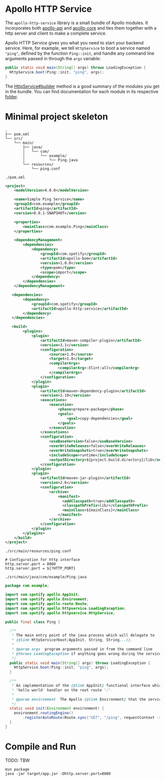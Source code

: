 Apollo HTTP Service
===================

The `apollo-http-service` library is a small bundle of Apollo modules. It incorporates both
[apollo-api](../apollo-api) and [apollo-core](../apollo-core) and ties them together with a http
server and client to make a complete service.

Apollo HTTP Service gives you what you need to start your backend service. Here, for example, we
tell `HttpService` to boot a service named `"ping"`, defined by the function `Ping::init`, and
handle any command line arguments passed in through the `args` variable:

```java
public static void main(String[] args) throws LoadingException {
  HttpService.boot(Ping::init, "ping", args);
}
```

The [HttpService#builder](src/main/java/com/spotify/apollo/httpservice/HttpService.java)
method is a good summary of the modules you get in the bundle. You can find documentation for each
module in its respective [folder](../modules).

Minimal project skeleton
========================

```plain
.
├── pom.xml
└── src/
    └── main/
        ├── java/
        │   └── com/
        │       └── example/
        │           └── Ping.java
        └── resources/
            └── ping.conf
```

`./pom.xml`
```xml
<project>
    <modelVersion>4.0.0</modelVersion>

    <name>Simple Ping Service</name>
    <groupId>com.example</groupId>
    <artifactId>ping</artifactId>
    <version>0.0.1-SNAPSHOT</version>

    <properties>
        <mainClass>com.example.Ping</mainClass>
    </properties>

    <dependencyManagement>
        <dependencies>
            <dependency>
                <groupId>com.spotify</groupId>
                <artifactId>apollo-bom</artifactId>
                <version>1.0.0</version>
                <type>pom</type>
                <scope>import</scope>
            </dependency>
        </dependencies>
    </dependencyManagement>

   <dependencies>
        <dependency>
            <groupId>com.spotify</groupId>
            <artifactId>apollo-http-service</artifactId>
        </dependency>
   </dependencies>

   <build>
        <plugins>
            <plugin>
                <artifactId>maven-compiler-plugin</artifactId>
                <version>3.1</version>
                <configuration>
                    <source>1.8</source>
                    <target>1.8</target>
                    <compilerArgs>
                        <compilerArg>-Xlint:all</compilerArg>
                    </compilerArgs>
                </configuration>
            </plugin>
            <plugin>
                <artifactId>maven-dependency-plugin</artifactId>
                <version>2.10</version>
                <executions>
                    <execution>
                        <phase>prepare-package</phase>
                        <goals>
                            <goal>copy-dependencies</goal>
                        </goals>
                    </execution>
                </executions>
                <configuration>
                    <useBaseVersion>false</useBaseVersion>
                    <overWriteReleases>false</overWriteReleases>
                    <overWriteSnapshots>true</overWriteSnapshots>
                    <includeScope>runtime</includeScope>
                    <outputDirectory>${project.build.directory}/lib</outputDirectory>
                </configuration>
            </plugin>
            <plugin>
                <artifactId>maven-jar-plugin</artifactId>
                <version>2.6</version>
                <configuration>
                    <archive>
                        <manifest>
                          <addClasspath>true</addClasspath>
                          <classpathPrefix>lib/</classpathPrefix>
                          <mainClass>${mainClass}</mainClass>
                        </manifest>
                    </archive>
                </configuration>
            </plugin>
        </plugins>
    </build>
</project>
```

`./src/main/resources/ping.conf`
```
# Configuration for http interface
http.server.port = 8080
http.server.port = ${?HTTP_PORT}
```

`./src/main/java/com/example/Ping.java`
```java
package com.example;

import com.spotify.apollo.AppInit;
import com.spotify.apollo.Environment;
import com.spotify.apollo.route.Route;
import com.spotify.apollo.httpservice.LoadingException;
import com.spotify.apollo.httpservice.HttpService;

public final class Ping {

  /**
   * The main entry point of the java process which will delegate to
   * {@link HttpService#boot(AppInit, String, String...)}.
   *
   * @param args  program arguments passed in from the command line
   * @throws LoadingException if anything goes wrong during the service boot sequence
   */
  public static void main(String[] args) throws LoadingException {
    HttpService.boot(Ping::init, "ping", args);
  }

  /**
   * An implementation of the {@link AppInit} functional interface which simply sets up a
   * "hello world" handler on the root route "/".
   *
   * @param environment  The Apollo {@link Environment} that the service is in.
   */
  static void init(Environment environment) {
    environment.routingEngine()
        .registerAutoRoute(Route.sync("GET", "/ping", requestContext -> "pong"));
  }
}
```

Compile and Run
===============
TODO: TBW
```
mvn package
java -jar target/app.jar -Dhttp.server.port=8080
```
